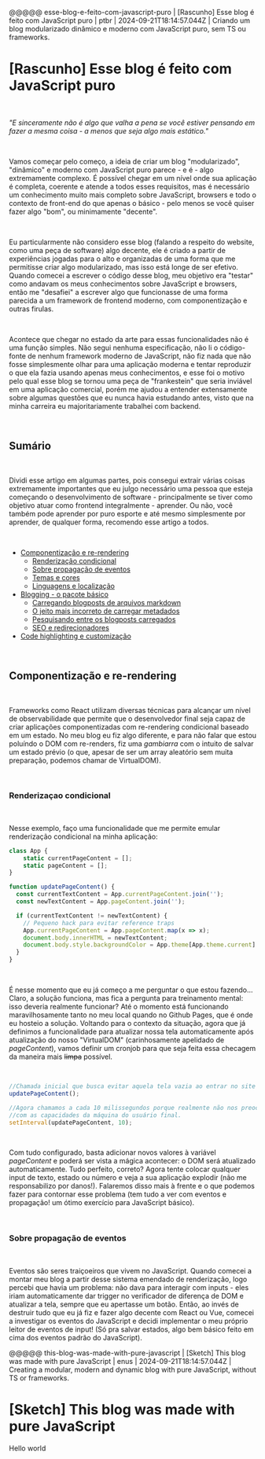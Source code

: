 @@@@@
esse-blog-e-feito-com-javascript-puro | [Rascunho] Esse blog é feito com JavaScript puro | ptbr | 2024-09-21T18:14:57.044Z | Criando um blog modularizado dinâmico e moderno com JavaScript puro, sem TS ou frameworks.

# [Rascunho] Esse blog é feito com JavaScript puro

<br>

*"E sinceramente não é algo que valha a pena se você estiver pensando em fazer a mesma coisa - a menos que seja algo mais estático."*

<br>

Vamos começar pelo começo, a ideia de criar um blog "modularizado", "dinâmico" e moderno com JavaScript puro parece - e é - algo
extremamente complexo. É possível chegar em um nível onde sua aplicação é completa, coerente e atende a todos esses requisitos,
mas é necessário um conhecimento muito mais completo sobre JavaScript, browsers e todo o contexto de front-end do que apenas o
básico - pelo menos se você quiser fazer algo "bom", ou minimamente "decente".

<br>

Eu particularmente não considero esse blog (falando a respeito do website, como uma peça de software) algo decente, ele é criado
a partir de experiências jogadas para o alto e organizadas de uma forma que me permitisse criar algo modularizado, mas isso está
longe de ser efetivo. Quando comecei a escrever o código desse blog, meu objetivo era "testar" como andavam os meus conhecimentos
sobre JavaScript e browsers, então me "desafiei" a escrever algo que funcionasse de uma forma parecida a um framework de frontend
moderno, com componentização e outras firulas. 

<br>

Acontece que chegar no estado da arte para essas funcionalidades não é uma função
simples. Não segui nenhuma especificação, não li o código-fonte de nenhum framework moderno de JavaScript, não fiz nada que não
fosse simplesmente olhar para uma aplicação moderna e tentar reproduzir o que ela fazia usando apenas meus conhecimentos, e esse
foi o motivo pelo qual esse blog se tornou uma peça de "frankestein" que seria inviável em uma aplicação comercial, porém me ajudou
a entender extensamente sobre algumas questões que eu nunca havia estudando antes, visto que na minha carreira eu majoritariamente
trabalhei com backend.

<br>

## Sumário

<br>

Dividi esse artigo em algumas partes, pois consegui extrair várias coisas extremamente importantes que eu julgo necessário uma pessoa que 
esteja começando o desenvolvimento de software - principalmente se tiver como objetivo atuar como frontend integralmente - aprender. 
Ou não, você também pode aprender por puro esporte e até mesmo simplesmente por aprender, de qualquer forma, recomendo
esse artigo a todos.

<br>

  - <a href='#componentização-e-rerendering'>Componentização e re-rendering</a>
    - <a href='#renderização-condicional'>Renderização condicional</a>
    - <a href='#sobre-propagação-de-eventos'>Sobre propagação de eventos</a>
    - <a href='#temas-e-cores'>Temas e cores</a>
    - <a href='#linguagens-e-localização'>Linguagens e localização</a>
  - <a href='#blogging-o-pacote-básico'>Blogging - o pacote básico</a>
    - <a href='#carregando-blogposts-de-arquivos-markdown'>Carregando blogposts de arquivos markdown</a>
    - <a href='#o-jeito-mais-incorreto-de-carregar-metadados'>O jeito mais incorreto de carregar metadados</a>
    - <a href='#pesquisando-entre-os-blogposts-carregados'>Pesquisando entre os blogposts carregados</a>
    - <a href='#seo-e-redirecionadores'>SEO e redirecionadores</a>
  - <a href='#code-highlighting-e-customização'>Code highlighting e customização</a>

<br>

<h2 id="componentização-e-rerendering">Componentização e re-rendering</h2>

<br>

Frameworks como React utilizam diversas técnicas para alcançar um nível de observabilidade que permite que o desenvolvedor final seja
capaz de criar aplicações componentizadas com re-rendering condicional baseado em um estado. No meu blog eu fiz algo diferente, e para
não falar que estou poluíndo o DOM com re-renders, fiz uma *gambiarra* com o intuito de salvar um estado prévio (o que, apesar de ser
um array aleatório sem muita preparação, podemos chamar de VirtualDOM).

<br>

<h3 id="renderização-condicional">Renderizaçao condicional</h3>

<br>

Nesse exemplo, faço uma funcionalidade que me permite emular renderização condicional na minha aplicação:

```js
class App {
    static currentPageContent = [];
    static pageContent = [];
}

function updatePageContent() {
  const currentTextContent = App.currentPageContent.join('');
  const newTextContent = App.pageContent.join('');

  if (currentTextContent != newTextContent) {
    // Pequeno hack para evitar reference traps
    App.currentPageContent = App.pageContent.map(x => x);
    document.body.innerHTML = newTextContent;
    document.body.style.backgroundColor = App.theme[App.theme.current].secondary;
  }
}
```

<br>

É nesse momento que eu já começo a me perguntar o que estou fazendo... Claro, a solução funciona, mas fica a pergunta para treinamento
mental: isso deveria realmente funcionar? Até o momento está funcionando maravilhosamente tanto no meu local quando no Github Pages, que
é onde eu hosteio a solução. Voltando para o contexto da situação, agora que já definimos a funcionalidade para atualizar nossa tela
automaticamente após atualização do nosso "VirtualDOM" (carinhosamente apelidado de *pageContent*), vamos definir um cronjob para que
seja feita essa checagem da maneira mais ~~limpa~~ possível.

<br>

```js
//Chamada inicial que busca evitar aquela tela vazia ao entrar no site
updatePageContent();

//Agora chamamos a cada 10 milissegundos porque realmente não nos preocupamos
//com as capacidades da máquina do usuário final.
setInterval(updatePageContent, 10);
```

<br>

Com tudo configurado, basta adicionar novos valores à variável *pageContent* e poderá ser vista a mágica acontecer: o DOM será
atualizado automaticamente. Tudo perfeito, correto? Agora tente colocar qualquer input de texto, estado ou número e veja a sua
aplicação explodir (não me responsabilizo por danos!). Falaremos disso mais à frente e o que podemos fazer para contornar esse
problema (tem tudo a ver com eventos e propagação! um ótimo exercício para JavaScript básico).

<br>

<h3 id="sobre-propagação-de-eventos">Sobre propagação de eventos</h3>

<br>

Eventos são seres traiçoeiros que vivem no JavaScript. Quando comecei a montar meu blog a partir desse sistema emendado de
renderização, logo percebi que havia um problema: não dava para interagir com inputs - eles iriam automaticamente dar
trigger no verificador de diferença de DOM e atualizar a tela, sempre que eu apertasse um botão. Então, ao invés de destruir
tudo que eu já fiz e fazer algo decente com React ou Vue, comecei a investigar os eventos do JavaScript e decidi implementar
o meu próprio leitor de eventos de input! (Só pra salvar estados, algo bem básico feito em cima dos eventos padrão do JavaScript).


@@@@@
this-blog-was-made-with-pure-javascript | [Sketch] This blog was made with pure JavaScript | enus | 2024-09-21T18:14:57.044Z | Creating a modular, modern and dynamic blog with pure JavaScript, without TS or frameworks.

# [Sketch] This blog was made with pure JavaScript

Hello world